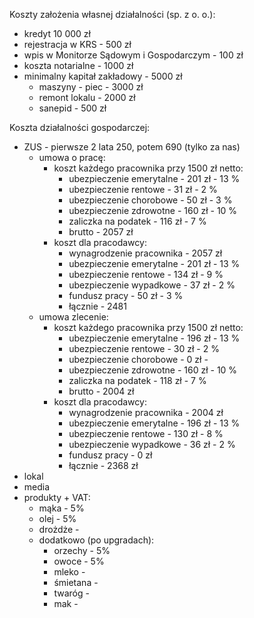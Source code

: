 Koszty założenia własnej działalności (sp. z o. o.):
- kredyt 10 000 zł
- rejestracja w KRS - 500 zł
- wpis w Monitorze Sądowym i Gospodarczym - 100 zł
- koszta notarialne - 1000 zł
- minimalny kapitał zakładowy - 5000 zł
  - maszyny - piec - 3000 zł
  - remont lokalu - 2000 zł
  - sanepid - 500 zł

Koszta działalności gospodarczej:
- ZUS - pierwsze 2 lata 250, potem 690 (tylko za nas)
  - umowa o pracę:
    - koszt każdego pracownika przy 1500 zł netto:
      - ubezpieczenie emerytalne - 201 zł - 13 %
      - ubezpieczenie rentowe - 31 zł - 2 %
      - ubezpieczenie chorobowe - 50 zł - 3 %
      - ubezpieczenie zdrowotne - 160 zł - 10 %
      - zaliczka na podatek - 116 zł - 7 %
      - brutto - 2057 zł
    - koszt dla pracodawcy:
      - wynagrodzenie pracownika - 2057 zł
      - ubezpieczenie emerytalne - 201 zł - 13 %
      - ubezpieczenie rentowe - 134 zł - 9 %
      - ubezpieczenie wypadkowe - 37 zł - 2 %
      - fundusz pracy - 50 zł - 3 %
      - łącznie - 2481
  - umowa zlecenie:
    - koszt każdego pracownika przy 1500 zł netto:
      - ubezpieczenie emerytalne - 196 zł - 13 %
      - ubezpieczenie rentowe - 30 zł - 2 %
      - ubezpieczenie chorobowe - 0 zł - 
      - ubezpieczenie zdrowotne - 160 zł - 10 %
      - zaliczka na podatek - 118 zł - 7 %
      - brutto - 2004 zł
    - koszt dla pracodawcy:
      - wynagrodzenie pracownika - 2004 zł
      - ubezpieczenie emerytalne - 196 zł - 13 %
      - ubezpieczenie rentowe - 130 zł - 8 %
      - ubezpieczenie wypadkowe - 36 zł - 2 %
      - fundusz pracy - 0 zł
      - łącznie - 2368 zł
- lokal
- media
- produkty + VAT:
  - mąka - 5%
  - olej - 5%
  - drożdże - 
  - dodatkowo (po upgradach):
    - orzechy - 5%
    - owoce - 5%
    - mleko -
    - śmietana - 
    - twaróg -
    - mak - 
